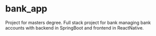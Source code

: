 # bank_app
Project for masters degree.
Full stack project for bank managing bank accounts with backend in SpringBoot and frontend in ReactNative. 
